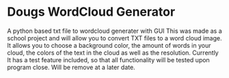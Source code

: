 # Dougs WordCloud Generator
 A python based txt file to wordcloud generater with GUI
This was made as a school project and will allow you to convert TXT files to a word cloud image. 
It allows you to choose a background color, the amount of words in your cloud, the colors of the text in the cloud as well as the resolution.
Currently It has a test feature included, so that all functionality will be tested upon program close. Will be remove at a later date. 
